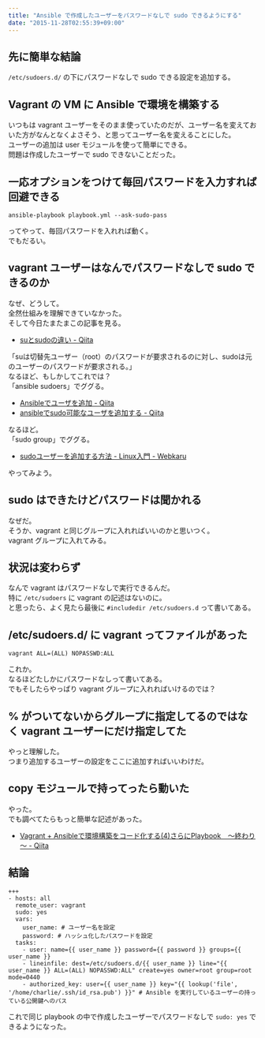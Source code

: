 ```yaml
---
title: "Ansible で作成したユーザーをパスワードなしで sudo できるようにする"
date: "2015-11-28T02:55:39+09:00"
---
```


## 先に簡単な結論

`/etc/sudoers.d/` の下にパスワードなしで sudo できる設定を追加する。

## Vagrant の VM に Ansible で環境を構築する

いつもは vagrant ユーザーをそのまま使っていたのだが、ユーザー名を変えておいた方がなんとなくよさそう、と思ってユーザー名を変えることにした。  
ユーザーの追加は user モジュールを使って簡単にできる。  
問題は作成したユーザーで sudo できないことだった。

## 一応オプションをつけて毎回パスワードを入力すれば回避できる

```
ansible-playbook playbook.yml --ask-sudo-pass
```

ってやって、毎回パスワードを入れれば動く。  
でもだるい。

## vagrant ユーザーはなんでパスワードなしで sudo できるのか

なぜ、どうして。  
全然仕組みを理解できていなかった。  
そして今日たまたまこの記事を見る。

- [suとsudoの違い - Qiita](http://qiita.com/aosho235/items/05d4a4f549016e41cde7)

「suは切替先ユーザー（root）のパスワードが要求されるのに対し、sudoは元のユーザーのパスワードが要求される。」  
なるほど、もしかしてこれでは？  
「ansible sudoers」でググる。

- [Ansibleでユーザを追加 - Qiita](http://qiita.com/kiarina/items/813878489f4adba4eb34)
- [ansibleでsudo可能なユーザを追加する - Qiita](http://qiita.com/suin/items/155ca2b98c485935db1b)

なるほど。  
「sudo group」でググる。

- [sudoユーザーを追加する方法 - Linux入門 - Webkaru](http://webkaru.net/linux/sudo-user-add/)

やってみよう。

## sudo はできたけどパスワードは聞かれる

なぜだ。  
そうか、vagrant と同じグループに入れればいいのかと思いつく。  
vagrant グループに入れてみる。

## 状況は変わらず

なんで vagrant はパスワードなしで実行できるんだ。  
特に `/etc/sudoers` に vagrant の記述はないのに。  
と思ったら、よく見たら最後に `#includedir /etc/sudoers.d` って書いてある。

## /etc/sudoers.d/ に vagrant ってファイルがあった

```
vagrant ALL=(ALL) NOPASSWD:ALL
```

これか。  
なるほどたしかにパスワードなしって書いてある。  
でもそしたらやっぱり vagrant グループに入れればいけるのでは？

## % がついてないからグループに指定してるのではなく vagrant ユーザーにだけ指定してた

やっと理解した。  
つまり追加するユーザーの設定をここに追加すればいいわけだ。

## copy モジュールで持ってったら動いた

やった。  
でも調べてたらもっと簡単な記述があった。

- [Vagrant + Ansibleで環境構築をコード化する(4)さらにPlaybook　～終わり～ - Qiita](http://qiita.com/hidekuro/items/8cd1ebe1c52a256593ef)

## 結論

```
+++
- hosts: all
  remote_user: vagrant
  sudo: yes
  vars:
    user_name: # ユーザー名を設定
    password: # ハッシュ化したパスワードを設定
  tasks:
    - user: name={{ user_name }} password={{ password }} groups={{ user_name }}
    - lineinfile: dest=/etc/sudoers.d/{{ user_name }} line="{{ user_name }} ALL=(ALL) NOPASSWD:ALL" create=yes owner=root group=root mode=0440
    - authorized_key: user={{ user_name }} key="{{ lookup('file', '/home/charlie/.ssh/id_rsa.pub') }}" # Ansible を実行しているユーザーの持っている公開鍵へのパス
```

これで同じ playbook の中で作成したユーザーでパスワードなしで `sudo: yes` できるようになった。
